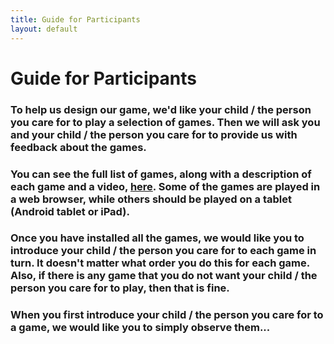 ```yaml
---
title: Guide for Participants
layout: default
---
```

<div>
<h1>Guide for Participants</h1>
<h3>To help us design our game, we'd like your child / the person you care for to play a selection of games. Then we will ask you and your child / the person you care for to provide us with feedback about the games.</h3>
<h3>You can see the full list of games, along with a description of each game and a video, <a href="{{site.url}}/games">here</a>. Some of the games are played in a web browser, while others should be played on a tablet (Android tablet or iPad).</h3>
<h3>Once you have installed all the games, we would like you to introduce your child / the person you care for to each game in turn. It doesn't matter what order you do this for each game. Also, if there is any game that you do not want your child / the person you care for to play, then that is fine.</h3>
<h3>When you first introduce your child / the person you care for to a game, we would like you to simply observe them...</h3>
</div>
